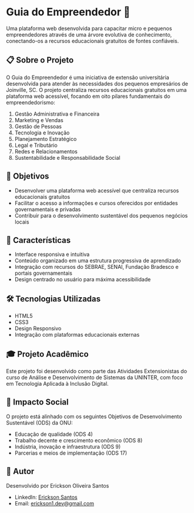 # Guia do Empreendedor 🚀

Uma plataforma web desenvolvida para capacitar micro e pequenos empreendedores através de uma árvore evolutiva de conhecimento, conectando-os a recursos educacionais gratuitos de fontes confiáveis.

## 📋 Sobre o Projeto

O Guia do Empreendedor é uma iniciativa de extensão universitária desenvolvida para atender às necessidades dos pequenos empresários de Joinville, SC. O projeto centraliza recursos educacionais gratuitos em uma plataforma web acessível, focando em oito pilares fundamentais do empreendedorismo:

1. Gestão Administrativa e Financeira
2. Marketing e Vendas
3. Gestão de Pessoas
4. Tecnologia e Inovação
5. Planejamento Estratégico
6. Legal e Tributário
7. Redes e Relacionamentos
8. Sustentabilidade e Responsabilidade Social

## 🎯 Objetivos

- Desenvolver uma plataforma web acessível que centraliza recursos educacionais gratuitos
- Facilitar o acesso a informações e cursos oferecidos por entidades governamentais e privadas
- Contribuir para o desenvolvimento sustentável dos pequenos negócios locais

## 🌟 Características

- Interface responsiva e intuitiva
- Conteúdo organizado em uma estrutura progressiva de aprendizado
- Integração com recursos do SEBRAE, SENAI, Fundação Bradesco e portais governamentais
- Design centrado no usuário para máxima acessibilidade

## 🛠️ Tecnologias Utilizadas

- HTML5
- CSS3
- Design Responsivo
- Integração com plataformas educacionais externas

## 🎓 Projeto Acadêmico

Este projeto foi desenvolvido como parte das Atividades Extensionistas do curso de Análise e Desenvolvimento de Sistemas da UNINTER, com foco em Tecnologia Aplicada à Inclusão Digital.

## 🌱 Impacto Social

O projeto está alinhado com os seguintes Objetivos de Desenvolvimento Sustentável (ODS) da ONU:

- Educação de qualidade (ODS 4)
- Trabalho decente e crescimento econômico (ODS 8)
- Indústria, inovação e infraestrutura (ODS 9)
- Parcerias e meios de implementação (ODS 17)

## 👤 Autor

Desenvolvido por Erickson Oliveira Santos

- LinkedIn: [Erickson Santos](https://www.linkedin.com/in/erickson-santos-36a607318)
- Email: erickson1.dev@gmail.com
